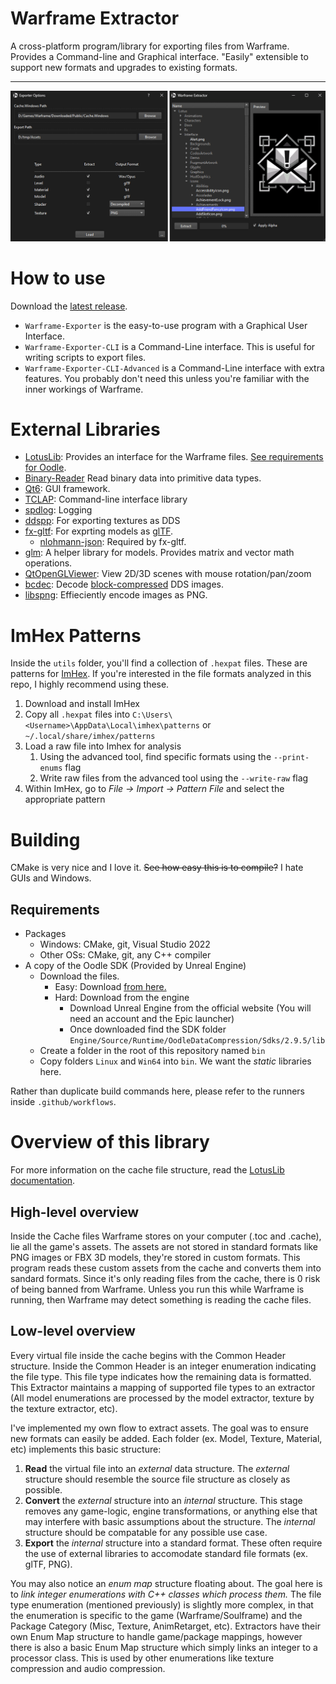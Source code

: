 # Warframe Extractor

A cross-platform program/library for exporting files from Warframe. Provides a Command-line and Graphical interface. "Easily" extensible to support new formats and upgrades to existing formats.

<hr>

![Preview](/assets/Preview.png)

# How to use

Download the [latest release](https://github.com/Puxtril/Warframe-Exporter/releases/latest).
- `Warframe-Exporter` is the easy-to-use program with a Graphical User Interface.
- `Warframe-Exporter-CLI` is a Command-Line interface. This is useful for writing scripts to export files.
- `Warframe-Exporter-CLI-Advanced` is a Command-Line interface with extra features. You probably don't need this unless you're familiar with the inner workings of Warframe.

# External Libraries

* [LotusLib](https://github.com/Puxtril/LotusLib): Provides an interface for the Warframe files. [See requirements for Oodle](https://github.com/Puxtril/LotusLib#how-to-install).
* [Binary-Reader](https://github.com/Puxtril/Binary-Reader) Read binary data into primitive data types.
* [Qt6](https://doc.qt.io/): GUI framework.
* [TCLAP](https://sourceforge.net/projects/tclap/): Command-line interface library
* [spdlog](https://github.com/gabime/spdlog): Logging
* [ddspp](https://github.com/puxtril/ddspp): For exporting textures as DDS
* [fx-gltf](https://github.com/jessey-git/fx-gltf): For exprting models as [glTF](https://en.wikipedia.org/wiki/GlTF).
  * [nlohmann-json](https://github.com/nlohmann/json): Required by fx-gltf.
* [glm](https://github.com/g-truc/glm): A helper library for models. Provides matrix and vector math operations.
* [QtOpenGLViewer](https://github.com/Puxtril/QtOpenGLViewer): View 2D/3D scenes with mouse rotation/pan/zoom
* [bcdec](https://github.com/iOrange/bcdec): Decode [block-compressed](https://en.wikipedia.org/wiki/S3_Texture_Compression) DDS images.
* [libspng](https://github.com/randy408/libspng): Effieciently encode images as PNG.

# ImHex Patterns

Inside the `utils` folder, you'll find a collection of `.hexpat` files. These are patterns for [ImHex](https://github.com/WerWolv/ImHex). If you're interested in the file formats analyzed in this repo, I highly recommend using these.

1. Download and install ImHex
1. Copy all `.hexpat` files into `C:\Users\<Username>\AppData\Local\imhex\patterns` or `~/.local/share/imhex/patterns`
1. Load a raw file into Imhex for analysis
    1. Using the advanced tool, find specific formats using the `--print-enums` flag
    1. Write raw files from the advanced tool using the `--write-raw` flag
1. Within ImHex, go to *File -> Import -> Pattern File* and select the appropriate pattern

# Building

CMake is very nice and I love it. ~~See how easy this is to compile?~~ I hate GUIs and Windows.

## Requirements

- Packages 
    - Windows: CMake, git, Visual Studio 2022
    - Other OSs: CMake, git, any C++ compiler
- A copy of the Oodle SDK (Provided by Unreal Engine)
    - Download the files.
        - Easy: Download [from here.](https://github.com/WorkingRobot/OodleUE/tree/main/Engine/Source/Runtime/OodleDataCompression/Sdks)
        - Hard: Download from the engine
            - Download Unreal Engine from the official website (You will need an account and the Epic launcher)
            - Once downloaded find the SDK folder `Engine/Source/Runtime/OodleDataCompression/Sdks/2.9.5/lib`
    - Create a folder in the root of this repository named `bin`
    - Copy folders `Linux` and `Win64` into `bin`. We want the *static* libraries here.
    
Rather than duplicate build commands here, please refer to the runners inside `.github/workflows`.

# Overview of this library

For more information on the cache file structure, read the [LotusLib documentation](https://github.com/Puxtril/LotusLib#documentation).

## High-level overview

Inside the Cache files Warframe stores on your computer (.toc and .cache), lie all the game's assets. The assets are not stored in standard formats like PNG images or FBX 3D models, they're stored in custom formats. This program reads these custom assets from the cache and converts them into sandard formats. Since it's only reading files from the cache, there is 0 risk of being banned from Warframe. Unless you run this while Warframe is running, then Warframe may detect something is reading the cache files.

## Low-level overview

Every virtual file inside the cache begins with the Common Header structure. Inside the Common Header is an integer enumeration indicating the file type. This file type indicates how the remaining data is formatted. This Extractor maintains a mapping of supported file types to an extractor (All model enumerations are processed by the model extractor, texture by the texture extractor, etc).

I've implemented my own flow to extract assets. The goal was to ensure new formats can easily be added. Each folder (ex. Model, Texture, Material, etc) implements this basic structure:

1) **Read** the virtual file into an *external* data structure. The *external* structure should resemble the source file structure as closely as possible.
1) **Convert** the *external* structure into an *internal* structure. This stage removes any game-logic, engine transformations, or anything else that may interfere with basic assumptions about the structure. The *internal* structure should be compatable for any possible use case.
1) **Export** the *internal* structure into a standard format. These often require the use of external libraries to accomodate standard file formats (ex. glTF, PNG). 

You may also notice an *enum map* structure floating about. The goal here is to *link integer enumerations with C++ classes which process them.* The file type enumeration (mentioned previously) is slightly more complex, in that the enumeration is specific to the game (Warframe/Soulframe) and the Package Category (Misc, Texture, AnimRetarget, etc). Extractors have their own Enum Map structure to handle game/package mappings, however there is also a basic Enum Map structure which simply links an integer to a processor class. This is used by other enumerations like texture compression and audio compression.
